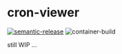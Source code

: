 # cron-viewer

[![semantic-release](https://img.shields.io/badge/%20%20%F0%9F%93%A6%F0%9F%9A%80-semantic--release-e10079.svg)](https://github.com/semantic-release/semantic-release)
![container-build](https://github.com/kaiehrhardt/cron-viewer/actions/workflows/container-build/badge.svg)

still WIP ...